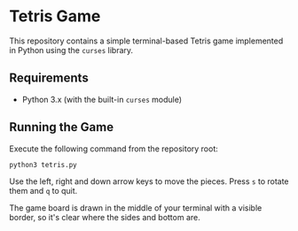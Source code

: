 # Tetris Game

This repository contains a simple terminal-based Tetris game implemented in Python using the `curses` library.

## Requirements

- Python 3.x (with the built-in `curses` module)

## Running the Game

Execute the following command from the repository root:

```bash
python3 tetris.py
```

Use the left, right and down arrow keys to move the pieces. Press `s` to rotate them and `q` to quit.

The game board is drawn in the middle of your terminal with a visible border, so
it's clear where the sides and bottom are.

